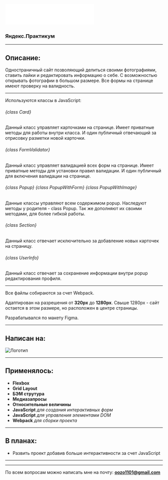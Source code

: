 
![Логотип проекта](./src/images/logo.svg)

### Яндекс.Практикум

---

## Описание:

Одностраничный сайт позволяющий делиться своими фотографиями, ставить лайки и редактировать информацию о себе.
  С возможностью открывать фотографии в большом размере.
  Все формы на странице имеют проверку на валидность.
___
  Используются классы в JavaScript:
###### {class Card}
  Данный класс управляет карточками на странице. Имеет приватные методы для работы внутри класса. И один публичный отвечающий за отрисовку разметки новой карточки.

###### {class FormValidator}
  Данный класс управляет валидацией всех форм на странице. Имеет приватные методы для установки правил валидации. И один публичный для включения валидации на странице.
###### {class Popup} {class PopupWithForm} {class PopupWithImage}
  Данные классы управляют всем содержимом popup. Наследуют методы у родителя - class Popup. Так же дополняют их своими методами, для более гибкой работы.
###### {class Section}
  Данный класс отвечает исключительно за добавление новых карточек на страницу.
###### {class UserInfo}
  Данный класс отвечает за сохранение информации внутри popup редактирования профиля.
  ___

  Все файлы собираются за счет Webpack.

 Адаптирован на разрешения от **320px** до **1280px**.
 Свыше 1280px - сайт остается в этом размере, но расположен в центре страницы.

 Разрабатывался по макету Figma.

 ---

## Написан на:

![Логотип](https://i.ibb.co/5M9WzQ7/icon-120px-js-html-css.png)

---

## Применялось:

+ **Flexbox**
+ **Grid Layout**
+ **БЭМ струтура**
+ **Медиазапросы**
+ **Относительные величины**
+ **JavaScript** *для создания интерактивных форм*
+ **JavaScript** *для управления элементами DOM*
+ **Webpack** *для сборки проекта*

---

## В планах:

+ Развить проект добавив больше интерактивности за счет JavaScript

---

---

 По всем вопросам можно написать мне на почту:
 **<oozo1101@gmail.com>**
